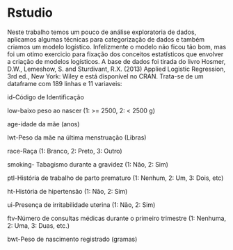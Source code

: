 # Rstudio
Neste trabalho temos um pouco de análise exploratoria de dados, aplicamos algumas técnicas para categorização de dados e também criamos um modelo logístico. 
Infelizmente o modelo não ficou tão bom, mas foi um otimo exercicio para fixação dos conceitos estatísticos que envolver a criação de modelos logísticos.
A base de dados foi tirada do livro Hosmer, D.W., Lemeshow, S. and Sturdivant, R.X. (2013) Applied Logistic Regression, 3rd ed., New York: Wiley e está disponível no CRAN.
Trata-se de um dataframe com 189 linhas e 11 variaveis:

id-Código de Identificação

low-baixo peso ao nascer (1: >= 2500, 2: < 2500 g)

age-idade da mãe (anos)

lwt-Peso da mãe na última menstruação (Libras)

race-Raça (1: Branco, 2: Preto, 3: Outro)

smoking- Tabagismo durante a gravidez (1: Não, 2: Sim)

ptl-História de trabalho de parto prematuro (1: Nenhum, 2: Um, 3: Dois, etc)

ht-História de hipertensão (1: Não, 2: Sim)

ui-Presença de irritabilidade uterina (1: Não, 2: Sim)

ftv-Número de consultas médicas durante o primeiro trimestre (1: Nenhuma, 2: Uma, 3: Duas, etc.)

bwt-Peso de nascimento registrado (gramas)
